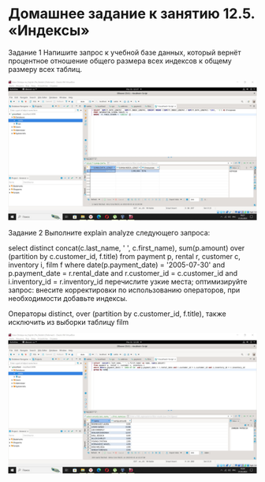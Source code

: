 # Домашнее задание к занятию 12.5. «Индексы»

Задание 1
Напишите запрос к учебной базе данных, который вернёт процентное отношение общего размера всех индексов к общему размеру всех таблиц.

![alt text](https://github.com/green307/Knyazev-12.5/blob/d79f3c506e3adefb6e53e3b1f0263452000bc8f2/%D0%97%D0%B0%D0%B4%D0%B0%D0%BD%D0%B8%D0%B5%201.jpg)


Задание 2
Выполните explain analyze следующего запроса:

select distinct concat(c.last_name, ' ', c.first_name), sum(p.amount) over (partition by c.customer_id, f.title)
from payment p, rental r, customer c, inventory i, film f
where date(p.payment_date) = '2005-07-30' and p.payment_date = r.rental_date and r.customer_id = c.customer_id and i.inventory_id = r.inventory_id
перечислите узкие места;
оптимизируйте запрос: внесите корректировки по использованию операторов, при необходимости добавьте индексы.

Операторы distinct, over (partition by c.customer_id, f.title), также исключить из выборки таблицу film

![alt text](https://github.com/green307/Knyazev-12.5/blob/d79f3c506e3adefb6e53e3b1f0263452000bc8f2/%D0%97%D0%B0%D0%B4%D0%B0%D0%BD%D0%B8%D0%B52.jpg)
